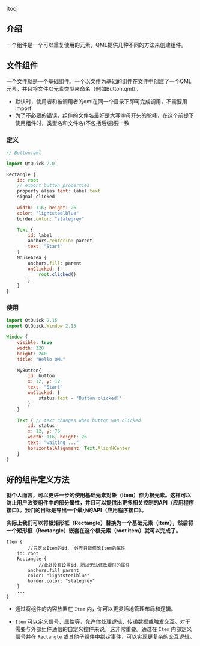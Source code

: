 [toc]

## 介绍

一个组件是一个可以重复使用的元素，QML提供几种不同的方法来创建组件。

## 文件组件

一个文件就是一个基础组件。一个以文件为基础的组件在文件中创建了一个QML元素，并且将文件以元素类型来命名（例如Button.qml）。

* 默认时，使用者和被调用者的qml在同一个目录下即可完成调用，不需要用import
* 为了不必要的错误，组件的文件名最好是大写字母开头的驼峰，在这个前提下使用组件时，类型名和文件名(不包括后缀)要一致

### 定义

```js
// Button.qml

import QtQuick 2.0

Rectangle {
    id: root
    // export button properties
    property alias text: label.text
    signal clicked

    width: 116; height: 26
    color: "lightsteelblue"
    border.color: "slategrey"

    Text {
        id: label
        anchors.centerIn: parent
        text: "Start"
    }
    MouseArea {
        anchors.fill: parent
        onClicked: {
            root.clicked()
        }
    }
}
```

### 使用

```js
import QtQuick 2.15
import QtQuick.Window 2.15

Window {
    visible: true
    width: 320
    height: 240
    title: "Hello QML"

    MyButton{
        id: button
        x: 12; y: 12
        text: "Start"
        onClicked: {
            status.text = "Button clicked!"
        }
    }

    Text { // text changes when button was clicked
        id: status
        x: 12; y: 76
        width: 116; height: 26
        text: "waiting ..."
        horizontalAlignment: Text.AlignHCenter
    }
}

```

## 好的组件定义方法

**就个人而言，可以更进一步的使用基础元素对象（Item）作为根元素。这样可以防止用户改变组件中的部分属性，并且可以提供出更多相关控制的API（应用程序接口）。我们的目标是导出一个最小的API（应用程序接口）。**

**实际上我们可以将根矩形框（Rectangle）替换为一个基础元素（Item），然后将一个矩形框（Rectangle）嵌套在这个根元素（root item）就可以完成了。**

```
Item {
		//只定义Item的id， 外界只能修改Item的属性
    id: root
    Rectangle {
    		//此处没有设置id，所以无法修改矩形的属性
        anchors.fill parent
        color: "lightsteelblue"
        border.color: "slategrey"
    }
    ...
}
```

* 通过将组件的内容放置在 `Item` 内，你可以更灵活地管理布局和逻辑。

* `Item` 可以定义信号、属性等，允许你处理逻辑、传递数据或触发交互。对于需要与外部组件通信的自定义控件来说，这非常重要。通过在 `Item` 内部定义信号并在 `Rectangle` 或其他子组件中绑定事件，可以实现更复杂的交互逻辑。
